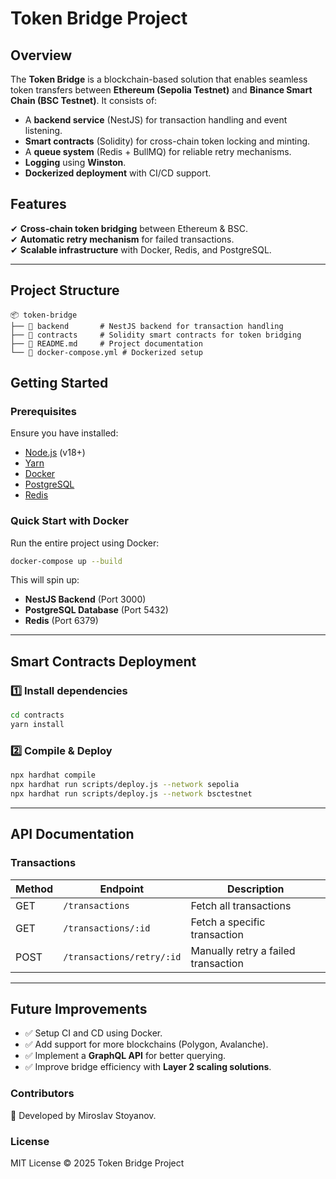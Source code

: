 # Token Bridge Project

## Overview
The **Token Bridge** is a blockchain-based solution that enables seamless token transfers between **Ethereum (Sepolia Testnet)** and **Binance Smart Chain (BSC Testnet)**. It consists of:
- A **backend service** (NestJS) for transaction handling and event listening.
- **Smart contracts** (Solidity) for cross-chain token locking and minting.
- A **queue system** (Redis + BullMQ) for reliable retry mechanisms.
- **Logging** using **Winston**.
- **Dockerized deployment** with CI/CD support.

## Features
✔ **Cross-chain token bridging** between Ethereum & BSC.  
✔ **Automatic retry mechanism** for failed transactions.  
✔ **Scalable infrastructure** with Docker, Redis, and PostgreSQL.

---

## Project Structure
```
📦 token-bridge
├── 📂 backend       # NestJS backend for transaction handling
├── 📂 contracts     # Solidity smart contracts for token bridging
├── 📜 README.md     # Project documentation
└── 📜 docker-compose.yml # Dockerized setup
```

## Getting Started
### Prerequisites
Ensure you have installed:
- [Node.js](https://nodejs.org/) (v18+)
- [Yarn](https://yarnpkg.com/)
- [Docker](https://www.docker.com/)
- [PostgreSQL](https://www.postgresql.org/)
- [Redis](https://redis.io/)

### Quick Start with Docker
Run the entire project using Docker:
```sh
docker-compose up --build
```

This will spin up:
- **NestJS Backend** (Port 3000)
- **PostgreSQL Database** (Port 5432)
- **Redis** (Port 6379)

---

## Smart Contracts Deployment
### 1️⃣ Install dependencies
```sh
cd contracts
yarn install
```

### 2️⃣ Compile & Deploy
```sh
npx hardhat compile
npx hardhat run scripts/deploy.js --network sepolia
npx hardhat run scripts/deploy.js --network bsctestnet
```

---

## API Documentation

### Transactions
| Method | Endpoint | Description |
|--------|---------|-------------|
| GET | `/transactions` | Fetch all transactions |
| GET | `/transactions/:id` | Fetch a specific transaction |
| POST | `/transactions/retry/:id` | Manually retry a failed transaction |

---

## Future Improvements
- ✅ Setup CI and CD using Docker.
- ✅ Add support for more blockchains (Polygon, Avalanche).
- ✅ Implement a **GraphQL API** for better querying.
- ✅ Improve bridge efficiency with **Layer 2 scaling solutions**.

### Contributors
🚀 Developed by Miroslav Stoyanov.

### License
MIT License © 2025 Token Bridge Project

